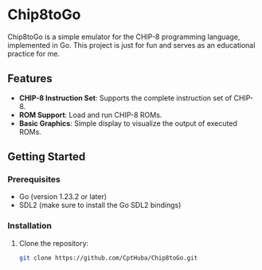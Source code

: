 # Chip8toGo

Chip8toGo is a simple emulator for the CHIP-8 programming language, implemented in Go. This project is just for fun and serves as an educational practice for me.

## Features

- **CHIP-8 Instruction Set**: Supports the complete instruction set of CHIP-8.
- **ROM Support**: Load and run CHIP-8 ROMs.
- **Basic Graphics**: Simple display to visualize the output of executed ROMs.

## Getting Started

### Prerequisites

- Go (version 1.23.2 or later)
- SDL2 (make sure to install the Go SDL2 bindings)

### Installation

1. Clone the repository:
   ```bash
   git clone https://github.com/CptHuba/Chip8toGo.git
